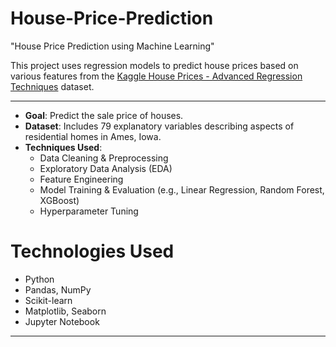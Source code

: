 # House-Price-Prediction
"House Price Prediction using Machine Learning"

This project uses regression models to predict house prices based on various features from the [Kaggle House Prices - Advanced Regression Techniques](https://www.kaggle.com/competitions/house-prices-advanced-regression-techniques) dataset.

---

- **Goal**: Predict the sale price of houses.
- **Dataset**: Includes 79 explanatory variables describing aspects of residential homes in Ames, Iowa.
- **Techniques Used**:
  - Data Cleaning & Preprocessing
  - Exploratory Data Analysis (EDA)
  - Feature Engineering
  - Model Training & Evaluation (e.g., Linear Regression, Random Forest, XGBoost)
  - Hyperparameter Tuning

# Technologies Used

- Python 
- Pandas, NumPy
- Scikit-learn
- Matplotlib, Seaborn
- Jupyter Notebook

---
